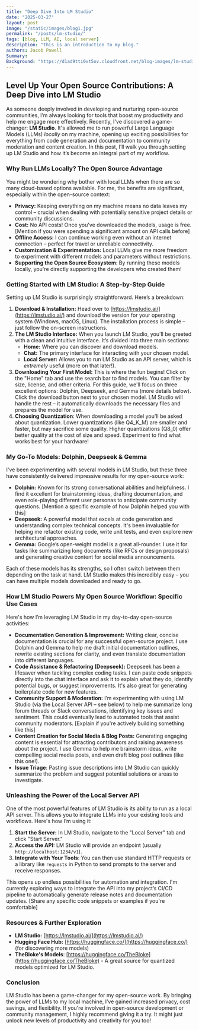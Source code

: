 ```yaml
---
title: "Deep Dive Into LM Studio"
date: "2025-03-27"
layout: post
image: "/static/images/blog1.jpg"
permalink: "/posts/lm-studio/"
tags: [blog, LLM, AI, local server]
description: "This is an introduction to my blog."
authors: Jacob Powell
Summary:
Background: "https://d1ad9tti0xt5ov.cloudfront.net/blog-images/lm-studio.png"
---
```

## Level Up Your Open Source Contributions: A Deep Dive into LM Studio

As someone deeply involved in developing and nurturing open-source communities, I’m always looking for tools that boost my productivity and help me engage more effectively. Recently, I've discovered a game-changer: **LM Studio**.  It's allowed me to run powerful Large Language Models (LLMs) *locally* on my machine, opening up exciting possibilities for everything from code generation and documentation to community moderation and content creation. In this post, I’ll walk you through setting up LM Studio and how it’s become an integral part of my workflow.

### Why Run LLMs Locally? The Open Source Advantage

You might be wondering why bother with local LLMs when there are so many cloud-based options available. For me, the benefits are significant, especially within the open-source context:

*   **Privacy:**  Keeping everything on my machine means no data leaves my control – crucial when dealing with potentially sensitive project details or community discussions.
*   **Cost:** No API costs! Once you've downloaded the models, usage is free. [Mention if you were spending a significant amount on API calls before]
*   **Offline Access:**  I can continue working even without an internet connection – perfect for travel or unreliable connectivity.
*   **Customization & Experimentation:** Local LLMs give me more freedom to experiment with different models and parameters without restrictions.
* **Supporting the Open Source Ecosystem**: By running these models locally, you're directly supporting the developers who created them!



### Getting Started with LM Studio: A Step-by-Step Guide

Setting up LM Studio is surprisingly straightforward. Here’s a breakdown:

1.  **Download & Installation:** Head over to [https://lmstudio.ai/](https://lmstudio.ai/) and download the version for your operating system (Windows, macOS, Linux). The installation process is simple – just follow the on-screen instructions.
2.  **The LM Studio Interface:** When you launch LM Studio, you'll be greeted with a clean and intuitive interface. It’s divided into three main sections:
    *   **Home:** Where you can discover and download models.
    *   **Chat:** The primary interface for interacting with your chosen model.
    *   **Local Server:**  Allows you to run LM Studio as an API server, which is *extremely* useful (more on that later!).
3.  **Downloading Your First Model:** This is where the fun begins! Click on the "Home" tab and use the search bar to find models. You can filter by size, license, and other criteria. For this guide, we'll focus on three excellent options: Dolphin, Deepseek, and Gemma (more details below).  Click the download button next to your chosen model. LM Studio will handle the rest – it automatically downloads the necessary files and prepares the model for use.
4. **Choosing Quantization**: When downloading a model you'll be asked about quantization. Lower quantizations (like Q4_K_M) are smaller and faster, but may sacrifice some quality. Higher quantizations (Q8_0) offer better quality at the cost of size and speed. Experiment to find what works best for your hardware!

### My Go-To Models: Dolphin, Deepseek & Gemma

I've been experimenting with several models in LM Studio, but these three have consistently delivered impressive results for my open-source work:

*   **Dolphin:** Known for its strong conversational abilities and helpfulness. I find it excellent for brainstorming ideas, drafting documentation, and even role-playing different user personas to anticipate community questions. [Mention a specific example of how Dolphin helped you with this]
*   **Deepseek:**  A powerful model that excels at code generation and understanding complex technical concepts. It's been invaluable for helping me refactor existing code, write unit tests, and even explore new architectural approaches.
*   **Gemma:** Google’s open-weight model is a great all-rounder. I use it for tasks like summarizing long documents (like RFCs or design proposals) and generating creative content for social media announcements.

Each of these models has its strengths, so I often switch between them depending on the task at hand.  LM Studio makes this incredibly easy – you can have multiple models downloaded and ready to go.



### How LM Studio Powers My Open Source Workflow: Specific Use Cases

Here's how I’m leveraging LM Studio in my day-to-day open-source activities:

*   **Documentation Generation & Improvement:**  Writing clear, concise documentation is crucial for any successful open-source project. I use Dolphin and Gemma to help me draft initial documentation outlines, rewrite existing sections for clarity, and even translate documentation into different languages.
*   **Code Assistance & Refactoring (Deepseek):** Deepseek has been a lifesaver when tackling complex coding tasks.  I can paste code snippets directly into the chat interface and ask it to explain what they do, identify potential bugs, or suggest improvements. It's also great for generating boilerplate code for new features.
*   **Community Support & Moderation:** I’m experimenting with using LM Studio (via the Local Server API – see below) to help me summarize long forum threads or Slack conversations, identifying key issues and sentiment. This could eventually lead to automated tools that assist community moderators. [Explain if you're actively building something like this]
*   **Content Creation for Social Media & Blog Posts:**  Generating engaging content is essential for attracting contributors and raising awareness about the project. I use Gemma to help me brainstorm ideas, write compelling social media posts, and even draft blog post outlines (like this one!).
* **Issue Triage**: Pasting issue descriptions into LM Studio can quickly summarize the problem and suggest potential solutions or areas to investigate.

### Unleashing the Power of the Local Server API

One of the most powerful features of LM Studio is its ability to run as a local API server. This allows you to integrate LLMs into your existing tools and workflows.  Here's how I’m using it:

1. **Start the Server:** In LM Studio, navigate to the "Local Server" tab and click "Start Server."
2. **Access the API:** LM Studio will provide an endpoint (usually `http://localhost:1234/v1`).
3. **Integrate with Your Tools**: You can then use standard HTTP requests or a library like `requests` in Python to send prompts to the server and receive responses.

This opens up endless possibilities for automation and integration.  I'm currently exploring ways to integrate the API into my project’s CI/CD pipeline to automatically generate release notes and documentation updates. [Share any specific code snippets or examples if you're comfortable]



### Resources & Further Exploration

*   **LM Studio:** [https://lmstudio.ai/](https://lmstudio.ai/)
*   **Hugging Face Hub:** [https://huggingface.co/](https://huggingface.co/) (for discovering more models)
* **TheBloke's Models**: [https://huggingface.co/TheBloke](https://huggingface.co/TheBloke) - A great source for quantized models optimized for LM Studio.




### Conclusion

LM Studio has been a game-changer for my open-source work. By bringing the power of LLMs to my local machine, I’ve gained increased privacy, cost savings, and flexibility.  If you're involved in open-source development or community management, I highly recommend giving it a try. It might just unlock new levels of productivity and creativity for you too!